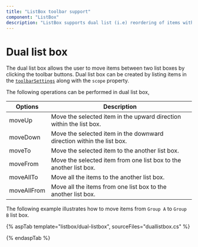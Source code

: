 ```yaml
---
title: "ListBox toolbar support"
component: "ListBox"
description: "ListBox supports dual list (i.e) reordering of items within the list box and between two list boxes."
---
```


# Dual list box

The dual list box allows the user to move items between two list boxes by clicking the toolbar buttons. Dual list box can be created by listing items in the
[`toolbarSettings`](https://help.syncfusion.com/cr/cref_files/aspnetcore-js2/Syncfusion.EJ2~Syncfusion.EJ2.DropDowns.ListBox~ToolbarSettings.html) along with the `scope` property.

The following operations can be performed in dual list box,

| Options | Description |
|------|-------------|
| moveUp | Move the selected item in the upward direction within the list box. |
| moveDown | Move the selected item in the downward direction within the list box. |
| moveTo |  Move the selected item to the another list box. |
| moveFrom | Move the selected item from one list box to the another list box. |
| moveAllTo | Move all the items to the another list box. |
| moveAllFrom |  Move all the items from one list box to the another list box. |

The following example illustrates how to move items from `Group A` to `Group B` list box.

{% aspTab template="listbox/dual-listbox", sourceFiles="duallistbox.cs" %}

{% endaspTab %}
